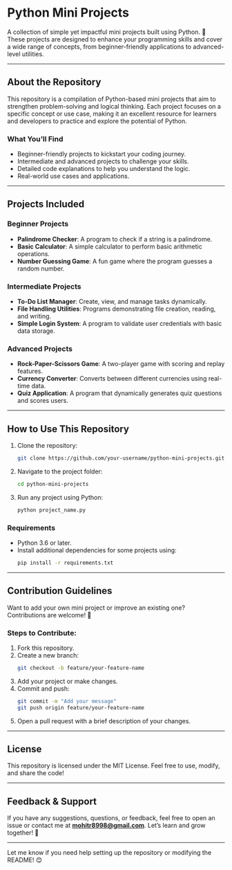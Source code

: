 # **Python Mini Projects**  

A collection of simple yet impactful mini projects built using Python. 🐍 These projects are designed to enhance your programming skills and cover a wide range of concepts, from beginner-friendly applications to advanced-level utilities.

---

## **About the Repository**  

This repository is a compilation of Python-based mini projects that aim to strengthen problem-solving and logical thinking. Each project focuses on a specific concept or use case, making it an excellent resource for learners and developers to practice and explore the potential of Python.  

### **What You’ll Find**  
- Beginner-friendly projects to kickstart your coding journey.  
- Intermediate and advanced projects to challenge your skills.  
- Detailed code explanations to help you understand the logic.  
- Real-world use cases and applications.  

---

## **Projects Included**  

### Beginner Projects  
- **Palindrome Checker**: A program to check if a string is a palindrome.  
- **Basic Calculator**: A simple calculator to perform basic arithmetic operations.  
- **Number Guessing Game**: A fun game where the program guesses a random number.  

### Intermediate Projects  
- **To-Do List Manager**: Create, view, and manage tasks dynamically.  
- **File Handling Utilities**: Programs demonstrating file creation, reading, and writing.  
- **Simple Login System**: A program to validate user credentials with basic data storage.  

### Advanced Projects  
- **Rock-Paper-Scissors Game**: A two-player game with scoring and replay features.  
- **Currency Converter**: Converts between different currencies using real-time data.  
- **Quiz Application**: A program that dynamically generates quiz questions and scores users.  

---

## **How to Use This Repository**  

1. Clone the repository:  
   ```bash
   git clone https://github.com/your-username/python-mini-projects.git
   ```
2. Navigate to the project folder:  
   ```bash
   cd python-mini-projects
   ```
3. Run any project using Python:  
   ```bash
   python project_name.py
   ```

### **Requirements**  
- Python 3.6 or later.  
- Install additional dependencies for some projects using:  
  ```bash
  pip install -r requirements.txt
  ```

---

## **Contribution Guidelines**  

Want to add your own mini project or improve an existing one? Contributions are welcome! 🎉  

### Steps to Contribute:  
1. Fork this repository.  
2. Create a new branch:  
   ```bash
   git checkout -b feature/your-feature-name
   ```
3. Add your project or make changes.  
4. Commit and push:  
   ```bash
   git commit -m "Add your message"
   git push origin feature/your-feature-name
   ```
5. Open a pull request with a brief description of your changes.

---

## **License**  
This repository is licensed under the MIT License. Feel free to use, modify, and share the code!  

---

## **Feedback & Support**  
If you have any suggestions, questions, or feedback, feel free to open an issue or contact me at **[mohitr8998@gmail.com](mailto:mohitr8998@gmail.com)**. Let’s learn and grow together! 🚀  

---

Let me know if you need help setting up the repository or modifying the README! 😊
